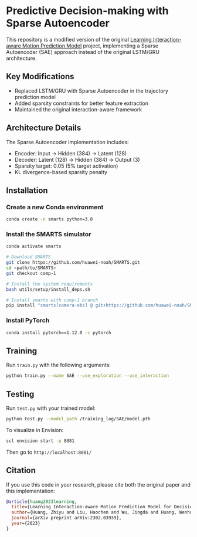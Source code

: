 # Predictive Decision-making with Sparse Autoencoder

This repository is a modified version of the original [Learning Interaction-aware Motion Prediction Model](https://github.com/MCZhi/Predictive-Decision) project, implementing a Sparse Autoencoder (SAE) approach instead of the original LSTM/GRU architecture.

## Key Modifications

- Replaced LSTM/GRU with Sparse Autoencoder in the trajectory prediction model
- Added sparsity constraints for better feature extraction
- Maintained the original interaction-aware framework

## Architecture Details

The Sparse Autoencoder implementation includes:
- Encoder: Input → Hidden (384) → Latent (128)
- Decoder: Latent (128) → Hidden (384) → Output (3)
- Sparsity target: 0.05 (5% target activation)
- KL divergence-based sparsity penalty

## Installation

### Create a new Conda environment
```bash
conda create -n smarts python=3.8
```

### Install the SMARTS simulator
```bash
conda activate smarts

# Download SMARTS
git clone https://github.com/huawei-noah/SMARTS.git
cd <path/to/SMARTS>
git checkout comp-1

# Install the system requirements
bash utils/setup/install_deps.sh

# Install smarts with comp-1 branch
pip install "smarts[camera-obs] @ git+https://github.com/huawei-noah/SMARTS.git@comp-1"
```

### Install PyTorch
```bash
conda install pytorch==1.12.0 -c pytorch
```

## Training

Run `train.py` with the following arguments:
```bash
python train.py --name SAE --use_exploration --use_interaction
```

## Testing

Run `test.py` with your trained model:
```bash
python test.py --model_path /training_log/SAE/model.pth
```

To visualize in Envision:
```bash
scl envision start -p 8081
```
Then go to `http://localhost:8081/`

## Citation

If you use this code in your research, please cite both the original paper and this implementation:

```bibtex
@article{huang2023learning,
  title={Learning Interaction-aware Motion Prediction Model for Decision-making in Autonomous Driving},
  author={Huang, Zhiyu and Liu, Haochen and Wu, Jingda and Huang, Wenhui and Lv, Chen},
  journal={arXiv preprint arXiv:2302.03939},
  year={2023}
}
```
